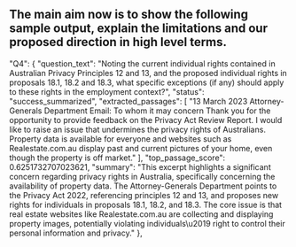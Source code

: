 The main aim now is to show the following sample output, explain the limitations and our proposed direction in high level terms.
---
  "Q4": {
    "question_text": "Noting the current individual rights contained in Australian Privacy Principles 12 and 13, and the proposed individual rights in proposals 18.1, 18.2 and 18.3, what specific exceptions (if any) should apply to these rights in the employment context?",
    "status": "success_summarized",
    "extracted_passages": [
      "13 March 2023 Attorney-Generals Department Email: To whom it may concern Thank you for the opportunity to provide feedback on the Privacy Act Review Report. I would like to raise an issue that undermines the privacy rights of Australians. Property data is available for everyone and websites such as Realestate.com.au display past and current pictures of your home, even though the property is off market."
    ],
    "top_passage_score": 0.6251732707023621,
    "summary": "This excerpt highlights a significant concern regarding privacy rights in Australia, specifically concerning the availability of property data. The Attorney-Generals Department points to the Privacy Act 2022, referencing principles 12 and 13, and proposes new rights for individuals in proposals 18.1, 18.2, and 18.3. The core issue is that real estate websites like Realestate.com.au are collecting and displaying property images, potentially violating individuals\u2019 right to control their personal information and privacy."
  },
